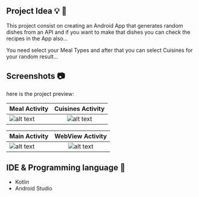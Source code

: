 ## Project Idea 💡 🌟

This project consist on creating an Android App that generates random dishes from an API and if you want to make that dishes you can check the recipes in the App also...

You need select your Meal Types and after that you can select Cuisines for your random result...

## Screenshots 📷

here is the project preview:

| Meal Activity  | Cuisines Activity |
| ------------- |:-------------:|
| ![alt text](https://github.com/Atharva-14/Random_Food_Selector/blob/master/Images/Meal%20Activity.jpg "Meal Activity" )| ![alt text](https://github.com/Atharva-14/Random_Food_Selector/blob/master/Images/Cuisines%20Activity.jpg "Cuisines Activity" ) |


| Main Activity | WebView Activity |
| ------------- |:-------------:|
| ![alt text](https://github.com/Atharva-14/Random_Food_Selector/blob/master/Images/Main%20Activity.jpg "Main Activity" ) | ![alt text](https://github.com/Atharva-14/Random_Food_Selector/blob/master/Images/WebView%20Activity.jpg "WebView Activity" ) |

## IDE & Programming language 🔧

* Kotlin
* Android Studio
